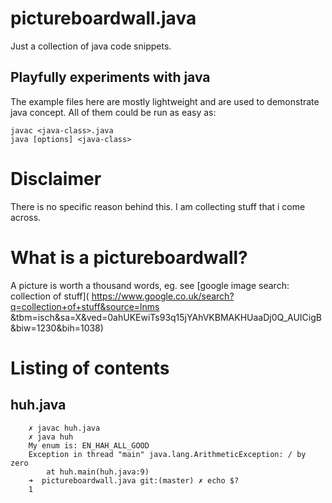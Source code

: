 # pictureboardwall.java
Just a collection of java code snippets.

## Playfully experiments with java

The example files here are mostly lightweight and are used to
demonstrate java concept. All of them could be run as easy as:

    javac <java-class>.java
    java [options] <java-class>

# Disclaimer

There is no specific reason behind this. I am collecting stuff that
i come across.

# What is a pictureboardwall?

A picture is worth a thousand words, eg. see [google image search:
 collection of stuff](
https://www.google.co.uk/search?q=collection+of+stuff&source=lnms
&tbm=isch&sa=X&ved=0ahUKEwiTs93q15jYAhVKBMAKHUaaDj0Q_AUICigB&biw=1230&bih=1038)

# Listing of contents

## huh.java

        ✗ javac huh.java 
        ✗ java huh 
        My enum is: EN_HAH_ALL_GOOD
        Exception in thread "main" java.lang.ArithmeticException: / by zero
            at huh.main(huh.java:9)
        ➜  pictureboardwall.java git:(master) ✗ echo $?
        1


